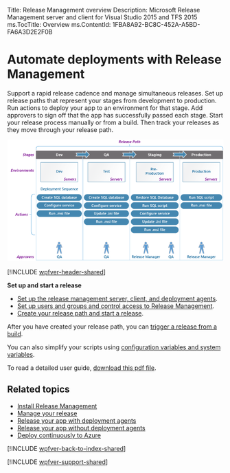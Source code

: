 Title: Release Management overview
Description: Microsoft Release Management server and client for Visual Studio 2015 and TFS 2015
ms.TocTitle: Overview
ms.ContentId: 1FBA8A92-BC8C-452A-A5BD-FA6A3D2E2F0B

# Automate deployments with Release Management

Support a rapid release cadence and manage simultaneous releases. Set up 
release paths that represent your stages from development to production. 
Run actions to deploy your app to an environment for that stage. Add 
approvers to sign off that the app has successfully passed each stage.
Start your release process manually or from a build. Then track your 
releases as they move through your release path.

![Overview of Release Management](_img/overview-01.png)

[!INCLUDE [wpfver-header-shared](../_shared/wpfver-header-shared.md)]

**Set up and start a release** 

 * [Set up the release management server, client, and deployment agents](install-release-management.md).
 * [Set up users and groups and control access to Release Management](add-users-and-groups.md).
 * [Create your release path and start a release](manage-your-release.md).

After you have created your release path, you can 
[trigger a release from a build](trigger-a-release.md).

You can also simplify your scripts using 
[configuration variables and system variables](config-and-system-variables.md).

To read a detailed user guide, 
[download this pdf file](http://go.microsoft.com/fwlink/?LinkId=398104).


## Related topics

 * [Install Release Management](install-release-management.md)
 * [Manage your release](manage-your-release.md)
 * [Release your app with deployment agents](release-with-agents.md)
 * [Release your app without deployment agents](release-without-agents.md)
 * [Deploy continuously to Azure](deploy-continuously-to-azure.md)

[!INCLUDE [wpfver-back-to-index-shared](../_shared/wpfver-back-to-index-shared.md)]
 
[!INCLUDE [wpfver-support-shared](../_shared/wpfver-support-shared.md)]
